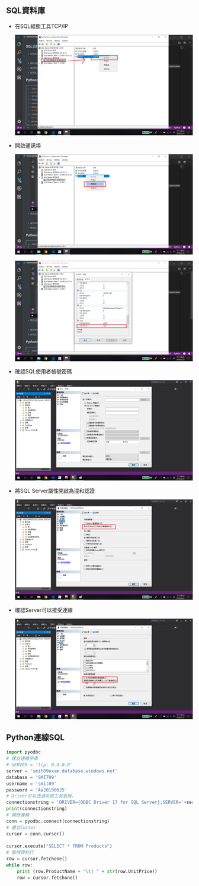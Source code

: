 ## SQL資料庫

- 在SQL組態工具TCP/IP

  ![](assets/SQL1.png)

- 開啟通訊埠

  ![](assets/SQL2.png)
  
  ![](assets/SQL3.png)

- 確認SQL使用者帳號密碼

  ![](assets/SQL4.png)

- 將SQL Server屬性開啟為混和認證

  ![](assets/SQL5.png)

- 確認Server可以接受連線

  ![](assets/SQL6.png)

## Python連線SQL

```python
import pyodbc
# 建立連線字串
# SERVER = 'tcp: 0.0.0.0'
server = 'smit09exam.database.windows.net' 
database = 'SMIT09' 
username = 'smit09' 
password = 'Aa20190625' 
# Driver可以透過系統工具查詢。
connectionstring = 'DRIVER={ODBC Driver 17 for SQL Server};SERVER='+server+';DATABASE='+database+';UID='+username+';PWD='+ password
print(connectionstring)
# 開啟連線
conn = pyodbc.connect(connectionstring) 
# 建立Cursor
cursor = conn.cursor()

cursor.execute("SELECT * FROM Products")
# 取得資料行
row = cursor.fetchone() 
while row: 
    print (row.ProductName + "\t| " + str(row.UnitPrice)) 
    row = cursor.fetchone()
```

